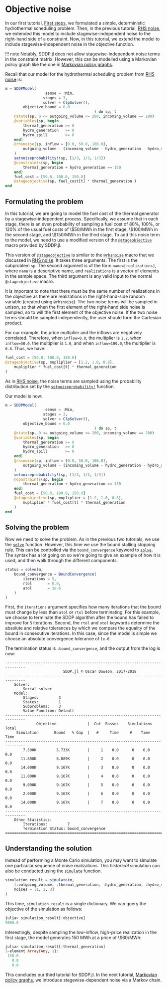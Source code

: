 # Objective noise

In our first tutorial, [First steps](@ref), we formulated a simple,
deterministic hydrothermal scheduling problem. Then, in the previous tutorial,
[RHS noise](@ref), we extended this model to include stagewise-independent noise
to the right-hand side of a constraint. Now, in this tutorial, we extend the
model to include stagewise-independent noise in the objective function.

!!! note
    Notably, SDDP.jl does not allow stagewise-independent noise terms in the
    constraint matrix. However, this can be modelled using a Markovian policy
    graph like the one in [Markovian policy graphs](@ref).

Recall that our model for the hydrothermal scheduling problem  from
[RHS noise](@ref) is:
```julia
m = SDDPModel(
                  sense = :Min,
                 stages = 3,
                 solver = ClpSolver(),
        objective_bound = 0.0
                                        ) do sp, t
    @state(sp, 0 <= outgoing_volume <= 200, incoming_volume == 200)
    @variables(sp, begin
        thermal_generation >= 0
        hydro_generation   >= 0
        hydro_spill        >= 0
    end)
    @rhsnoise(sp, inflow = [0.0, 50.0, 100.0],
        outgoing_volume - (incoming_volume - hydro_generation - hydro_spill) == inflow
    )
    setnoiseprobability!(sp, [1/3, 1/3, 1/3])
    @constraints(sp, begin
        thermal_generation + hydro_generation == 150
    end)
    fuel_cost = [50.0, 100.0, 150.0]
    @stageobjective(sp, fuel_cost[t] * thermal_generation )
end
```

## Formulating the problem

In this tutorial, we are going to model the fuel cost of the thermal generator
by a stagewise-independent process. Specifically, we assume that in each stage,
there is an even probability of sampling a fuel cost of 80%, 100%, or 120% of
the usual fuel costs of \\\$50/MWh in the first stage, \\\$100/MWh in the second
stage, and \\\$150/MWh in the third stage. To add this noise term to the model,
we need to use a modified version of the [`@stageobjective`](@ref) macro
provided by SDDP.jl.

This version of [`@stageobjective`](@ref) is similar to the [`@rhsnoise`](@ref)
macro that we discussed in [RHS noise](@ref). It takes three arguments. The
first is the subproblem `sp`. The second argument is of the form
`name=[realizations]`, where `name` is a descriptive name, and `realizations`
is a vector of elements in the sample space. The third argument is any valid
input to the normal `@stageobjective` macro.

It is important to note that there must be the same number of realizations in
the objective as there are realizations in the right-hand-side random variable
(created using `@rhsnoise`). The two noise terms will be sampled in unison, so
that when the first element of the right-hand side noise is sampled, so to will
the first element of the objective noise. If the two noise terms should be
sampled independently, the user should form the Cartesian product.

For our example, the price multiplier and the inflows are negatively correlated.
Therefore, when `inflow=0.0`, the multiplier is `1.2`, when `inflow=50.0`, the
multiplier is `1.0`, and when `inflow=100.0`, the multiplier is `0.8`. Thus, we
have:
```julia
fuel_cost = [50.0, 100.0, 150.0]
@stageobjective(sp, mupliplier = [1.2, 1.0, 0.8],
    mupliplier * fuel_cost[t] * thermal_generation
)
```
As in [RHS noise](@ref), the noise terms are sampled using the probability
distribution set by the [`setnoiseprobability!`](@ref) function.

Our model is now:
```julia
m = SDDPModel(
                  sense = :Min,
                 stages = 3,
                 solver = ClpSolver(),
        objective_bound = 0.0
                                        ) do sp, t
    @state(sp, 0 <= outgoing_volume <= 200, incoming_volume == 200)
    @variables(sp, begin
        thermal_generation >= 0
        hydro_generation   >= 0
        hydro_spill        >= 0
    end)
    @rhsnoise(sp, inflow = [0.0, 50.0, 100.0],
        outgoing_volume - (incoming_volume - hydro_generation - hydro_spill) == inflow
    )
    setnoiseprobability!(sp, [1/3, 1/3, 1/3])
    @constraints(sp, begin
        thermal_generation + hydro_generation == 150
    end)
    fuel_cost = [50.0, 100.0, 150.0]
    @stageobjective(sp, mupliplier = [1.2, 1.0, 0.8],
        mupliplier * fuel_cost[t] * thermal_generation
    )
end
```

## Solving the problem

Now we need to solve the problem. As in the previous two tutorials, we use the
[`solve`](@ref) function. However, this time we use the bound stalling stopping
rule. This can be controlled via
the `bound_convergence` keyword to [`solve`](@ref). The syntax has a lot going on so
we're going to give an example of how it is used, and then walk through the
different components.
```julia
status = solve(m,
    bound_convergence = BoundConvergence(
        iterations = 5,
        rtol       = 0.0,
        atol       = 1e-6
    )
)
```

First, the `iterations` argument specifies how many iterations that the bound
must change by less than `atol` or `rtol` before terminating. For this example,
we choose to terminate the SDDP algorithm after the bound has failed to improve
for `5` iterations. Second, the `rtol` and `atol` keywords determine the
absolute and relative tolerances by which we compare the equality of the bound
in consecutive iterations. In this case, since the model is simple we choose an
absolute convergence tolerance of `1e-6`.

The termination status is `:bound_convergence`, and the output from the log is
now:
```
-------------------------------------------------------------------------------
                          SDDP.jl © Oscar Dowson, 2017-2018
-------------------------------------------------------------------------------
    Solver:
        Serial solver
    Model:
        Stages:         3
        States:         1
        Subproblems:    3
        Value Function: Default
-------------------------------------------------------------------------------
              Objective              |  Cut  Passes    Simulations   Total
     Simulation       Bound   % Gap  |   #     Time     #    Time    Time
-------------------------------------------------------------------------------
        7.500K         5.733K        |     1    0.0      0    0.0    0.0
       11.800K         8.889K        |     2    0.0      0    0.0    0.0
       14.000K         9.167K        |     3    0.0      0    0.0    0.0
       11.000K         9.167K        |     4    0.0      0    0.0    0.0
        9.000K         9.167K        |     5    0.0      0    0.0    0.0
        2.000K         9.167K        |     6    0.0      0    0.0    0.0
       14.000K         9.167K        |     7    0.0      0    0.0    0.0
-------------------------------------------------------------------------------
    Other Statistics:
        Iterations:         7
        Termination Status: bound_convergence
===============================================================================
```

## Understanding the solution

Instead of performing a Monte Carlo simulation, you may want to simulate one
particular sequence of noise realizations. This _historical_ simulation can
also be conducted using the [`simulate`](@ref) function.
```julia
simulation_result = simulate(m,
    [:outgoing_volume, :thermal_generation, :hydro_generation, :hydro_spill],
    noises = [1, 1, 3]
)
```
This time, `simulation_result` is a single dictionary. We can query the
objective of the simulation as follows:
```julia
julia> simulation_result[:objective]
9000.0
```
Interestingly, despite sampling the low-inflow, high-price realization in the
first stage, the model generates 150 MWh at a price of \\\$60/MWh:
```julia
julia> simulation_result[:thermal_generation]
3-element Array{Any, 1}:
 150.0
   0.0
   0.0
```

This concludes our third tutorial for SDDP.jl. In the next tutorial,
[Markovian policy graphs](@ref), we introduce stagewise-dependent noise via a
Markov chain.
